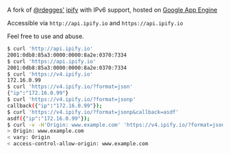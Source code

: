 A fork of [@rdegges'](https://twitter.com/rdegges) [ipify](https://www.ipify.org/) with IPv6 support, hosted
on [Google App Engine](https://cloud.google.com/appengine)

Accessible via `http://api.ipify.io` and `https://api.ipify.io`


Feel free to use and abuse.

```bash
$ curl 'http://api.ipify.io'
2001:0db8:85a3:0000:0000:8a2e:0370:7334
$ curl 'https://api.ipify.io'
2001:0db8:85a3:0000:0000:8a2e:0370:7334
$ curl 'https://v4.ipify.io'
172.16.0.99
$ curl 'https://v4.ipify.io/?format=json'
{"ip":"172.16.0.99"}
$ curl 'https://v4.ipify.io/?format=jsonp'
callback({"ip":"172.16.0.99"});
$ curl 'https://v4.ipify.io/?format=jsonp&callback=asdf'
asdf({"ip":"172.16.0.99"});
$ curl -v -H'Origin: www.example.com' 'https://v4.ipify.io/?format=jsonp&callback=asdf' 2>&1 |egrep -i 'origin'
> Origin: www.example.com
< vary: Origin
< access-control-allow-origin: www.example.com
```
